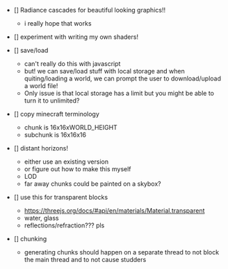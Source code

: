 

- [] Radiance cascades for beautiful looking graphics!!
    - i really hope that works

- [] experiment with writing my own shaders!

- [] save/load
    - can't really do this with javascript
    - but! we can save/load stuff with local storage
    and when quiting/loading a world, we can prompt the user to
    download/upload a world file!
    - Only issue is that local storage has a limit but you might
    be able to turn it to unlimited?

- [] copy minecraft terminology
    - chunk is 16x16xWORLD_HEIGHT
    - subchunk is 16x16x16

- [] distant horizons!
    - either use an existing version
    - or figure out how to make this myself
    - LOD
    - far away chunks could be painted on a skybox?

- [] use this for transparent blocks
    - https://threejs.org/docs/#api/en/materials/Material.transparent
    - water, glass
    - reflections/refraction??? pls

- [] chunking
    - generating chunks should happen on a separate thread to not block
    the main thread and to not cause studders

